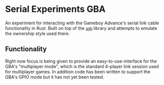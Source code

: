 # Serial Experiments GBA

An experiment for interacting with the Gameboy Advance's serial link cable
functionality in Rust. Built on top of the
[`agb`](https://github.com/agbrs/agb/tree/master) library and attempts to
emulate the ownership style used there.

## Functionality

Right now focus is being given to provide an easy-to-use-interface for the GBA's
"multiplayer mode", which is the standard 4-player link session used for
multiplayer games. In addition code has been written to support the GBA's GPIO
mode but it has not yet been tested. 